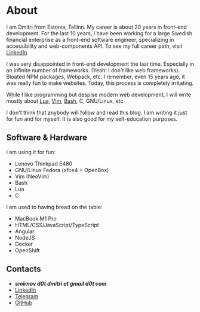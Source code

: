 # About

I am Dmitri from Estonia, Tallinn. My career is about 20 years in front-end development. For the last 10 years, I have been working for
a large Swedish
financial enterprise as a front-end software engineer, specializing
in accessibility and web-components API. To see my full career path, visit
[LinkedIn](https://www.linkedin.com/in/dmitri-smirnov-6424b7b9/).

I was very disappointed in front-end development the last time. Especially
in an infinite number of frameworks. (Yeah! I don't like web frameworks).
Bloated NPM packages, Webpack, etc. I remember, even 15 years ago,
it was really fun to make websites. Today, this process is completely
irritating.

While I like programming but despise modern web development, I will write mostly about [Lua](http://lua.org),
[Vim](https://www.vim.org/), [Bash](https://www.gnu.org/software/bash/),
C, GNU/Linux, etc.

I don't think that anybody will follow and read this blog.
I am writing it just for fun and for myself. It is also good for my
self-education purposes.

## Software &amp; Hardware

I am using it for fun:

- Lenovo Thinkpad E480
- GNU/Linux Fedora (xfce4 + OpenBox)
- Vim (NeoVim)
- Bash
- Lua
- C

I am used to having bread on the table:

- MacBook M1 Pro
- HTML/CSS/JavaScript/TypeScript
- Angular
- NodeJS
- Docker
- OpenShift

## Contacts

- ***smirnov d0t dmitri at gmail d0t com***
- [LinkedIn](https://www.linkedin.com/in/dmitri-smirnov-6424b7b9/)
- [Telegram](https://t.me/Xdknight)
- [GitHub](https://github.com/dknight)
